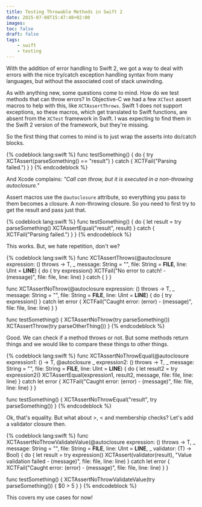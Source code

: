 ```yaml
---
title: Testing Throwable Methods in Swift 2
date: 2015-07-08T15:47:48+02:00
images:
toc: false
draft: false
tags:
    - swift
    - testing
---
```


With the addition of error handling to Swift 2, we got a way to deal with errors with the nice try/catch exception handling syntax from many languages,
but without the associated cost of stack unwinding.

As with anything new, some questions come to mind. How do we test methods that can throw errors? In Objective-C we had a few `XCTest` assert macros to help with this, like `XCTAssertThrows`. Swift 1 does not support exceptions, so these macros,
which get translated to Swift functions, are absent from the `XCTest` framework in Swift. I was expecting to find them in the Swift 2 version of the framework,
but they're missing.

So the first thing that comes to mind is to just wrap the asserts into do/catch blocks.

{% codeblock lang:swift %}
func testSomething() {
    do {
        try XCTAssert(parseSomething() == "result")
    } catch {
        XCTFail("Parsing failed.")
    }
}
{% endcodeblock %}

And Xcode complains: _"Call can throw, but it is executed in a non-throwing autoclosure."_

Assert macros use the `@autoclosure` attribute, so everything you pass to them becomes a closure. A non-throwing closure.
So you need to first try to get the result and pass just that.

{% codeblock lang:swift %}
func testSomething() {
    do {
        let result = try parseSomething()
        XCTAssertEqual("result", result)
    } catch {
        XCTFail("Parsing failed.")
    }
}
{% endcodeblock %}

This works. But, we hate repetition, don't we?

{% codeblock lang:swift %}
func XCTAssertThrows<T>(@autoclosure expression: () throws -> T, _ message: String = "", file: String = __FILE__, line: UInt = __LINE__) {
    do {
        try expression()
        XCTFail("No error to catch! - \(message)", file: file, line: line)
    } catch {
    }
}

func XCTAssertNoThrow<T>(@autoclosure expression: () throws -> T, _ message: String = "", file: String = __FILE__, line: UInt = __LINE__) {
    do {
        try expression()
    } catch let error {
        XCTFail("Caught error: \(error) - \(message)", file: file, line: line)
    }
}

func testSomething() {
    XCTAssertNoThrow(try parseSomething())
    XCTAssertThrow(try parseOtherThing())
}
{% endcodeblock %}

Good. We can check if a method throws or not. But some methods return things and we would like to compare these things to other things.

{% codeblock lang:swift %}
func XCTAssertNoThrowEqual<T : Equatable>(@autoclosure expression1: () -> T, @autoclosure _ expression2: () throws -> T, _ message: String = "", file: String = __FILE__, line: UInt = __LINE__) {
    do {
        let result2 = try expression2()
        XCTAssertEqual(expression1, result2, message, file: file, line: line)
    } catch let error {
        XCTFail("Caught error: \(error) - \(message)", file: file, line: line)
    }
}

func testSomething() {
    XCTAssertNoThrowEqual("result", try parseSomething())
}
{% endcodeblock %}

Ok, that's equality. But what about >, < and membership checks? Let's add a validator closure then.

{% codeblock lang:swift %}
func XCTAssertNoThrowValidateValue<T>(@autoclosure expression: () throws -> T, _ message: String = "", file: String = __FILE__, line: UInt = __LINE__, _ validator: (T) -> Bool) {
    do {
        let result = try expression()
        XCTAssert(validator(result), "Value validation failed - \(message)", file: file, line: line)
    } catch let error {
        XCTFail("Caught error: \(error) - \(message)", file: file, line: line)
    }
}

func testSomething() {
    XCTAssertNoThrowValidateValue(try parseSomething()) { $0 > 5 }
}
{% endcodeblock %}

This covers my use cases for now!